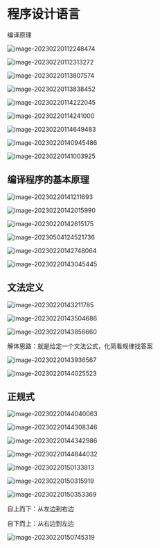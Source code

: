 # 程序设计语言

编译原理

![image-20230220112248474](day-11.assets/image-20230220112248474.png)





![image-20230220112313272](day-11.assets/image-20230220112313272.png)



![image-20230220113807574](day-11.assets/image-20230220113807574.png)



![image-20230220113838452](day-11.assets/image-20230220113838452.png)





![image-20230220114222045](day-11.assets/image-20230220114222045.png)



![image-20230220114241000](day-11.assets/image-20230220114241000.png)





![image-20230220114649483](day-11.assets/image-20230220114649483.png)



![image-20230220140945486](day-11.assets/image-20230220140945486.png)



![image-20230220141003925](day-11.assets/image-20230220141003925.png)









## 编译程序的基本原理

![image-20230220141211693](day-11.assets/image-20230220141211693.png)



![image-20230220142015990](day-11.assets/image-20230220142015990.png)



![image-20230220142615175](day-11.assets/image-20230220142615175.png)

![image-20230504124521736](D:\gitFile\baseStudy\软考资料\day-11.assets\image-20230504124521736.png)

![image-20230220142748064](day-11.assets/image-20230220142748064.png)



![image-20230220143045445](day-11.assets/image-20230220143045445.png)





## 文法定义

![image-20230220143211785](day-11.assets/image-20230220143211785.png)



![image-20230220143504686](day-11.assets/image-20230220143504686.png)



![image-20230220143856660](day-11.assets/image-20230220143856660.png)



解体思路：就是给定一个文法公式，化简看规律找答案





![image-20230220143936567](day-11.assets/image-20230220143936567.png)

 	



![image-20230220144025523](day-11.assets/image-20230220144025523.png)









## 正规式

![image-20230220144040063](day-11.assets/image-20230220144040063.png)



![image-20230220144308346](day-11.assets/image-20230220144308346.png)



![image-20230220144342986](day-11.assets/image-20230220144342986.png)



![image-20230220144844032](day-11.assets/image-20230220144844032.png)



![image-20230220150133813](day-11.assets/image-20230220150133813.png)



![image-20230220150315919](day-11.assets/image-20230220150315919.png)







![image-20230220150353369](day-11.assets/image-20230220150353369.png)

自上而下：从左边到右边

自下而上：从右边到左边





![image-20230220150745319](day-11.assets/image-20230220150745319.png)







































